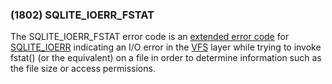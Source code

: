 ### (1802\) SQLITE\_IOERR\_FSTAT



 The SQLITE\_IOERR\_FSTAT error code is an [extended error code](rescode.html#pve)
 for [SQLITE\_IOERR](rescode.html#ioerr) indicating an I/O error in the [VFS](vfs.html) layer
 while trying to invoke fstat() (or the equivalent) on a file in order
 to determine information such as the file size or access permissions.




